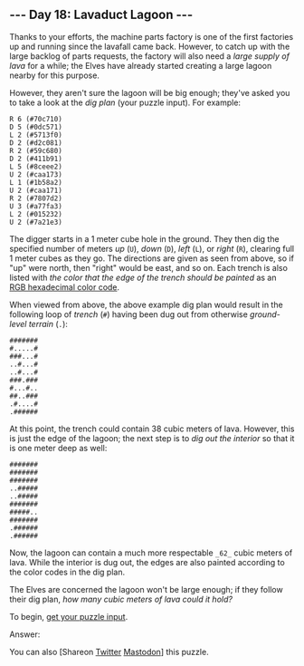 ## \--- Day 18: Lavaduct Lagoon ---

Thanks to your efforts, the machine parts factory is one of the first
factories up and running since the lavafall came back. However, to catch up
with the large backlog of parts requests, the factory will also need a _large
supply of lava_ for a while; the Elves have already started creating a large
lagoon nearby for this purpose.

However, they aren't sure the lagoon will be big enough; they've asked you to
take a look at the _dig plan_ (your puzzle input). For example:

    
    
    R 6 (#70c710)
    D 5 (#0dc571)
    L 2 (#5713f0)
    D 2 (#d2c081)
    R 2 (#59c680)
    D 2 (#411b91)
    L 5 (#8ceee2)
    U 2 (#caa173)
    L 1 (#1b58a2)
    U 2 (#caa171)
    R 2 (#7807d2)
    U 3 (#a77fa3)
    L 2 (#015232)
    U 2 (#7a21e3)
    

The digger starts in a 1 meter cube hole in the ground. They then dig the
specified number of meters _up_ (`U`), _down_ (`D`), _left_ (`L`), or _right_
(`R`), clearing full 1 meter cubes as they go. The directions are given as
seen from above, so if "up" were north, then "right" would be east, and so on.
Each trench is also listed with _the color that the edge of the trench should
be painted_ as an [RGB hexadecimal color
code](https://en.wikipedia.org/wiki/RGB_color_model#Numeric_representations).

When viewed from above, the above example dig plan would result in the
following loop of _trench_ (`#`) having been dug out from otherwise _ground-
level terrain_ (`.`):

    
    
    #######
    #.....#
    ###...#
    ..#...#
    ..#...#
    ###.###
    #...#..
    ##..###
    .#....#
    .######
    

At this point, the trench could contain 38 cubic meters of lava. However, this
is just the edge of the lagoon; the next step is to _dig out the interior_ so
that it is one meter deep as well:

    
    
    #######
    #######
    #######
    ..#####
    ..#####
    #######
    #####..
    #######
    .######
    .######
    

Now, the lagoon can contain a much more respectable `_62_` cubic meters of
lava. While the interior is dug out, the edges are also painted according to
the color codes in the dig plan.

The Elves are concerned the lagoon won't be large enough; if they follow their
dig plan, _how many cubic meters of lava could it hold?_

To begin, [get your puzzle input](18/input).

Answer:

You can also [Shareon
[Twitter](https://twitter.com/intent/tweet?text=%22Lavaduct+Lagoon%22+%2D+Day+18+%2D+Advent+of+Code+2023&url=https%3A%2F%2Fadventofcode%2Ecom%2F2023%2Fday%2F18&related=ericwastl&hashtags=AdventOfCode)
[Mastodon](javascript:void\(0\);)] this puzzle.